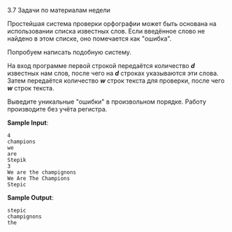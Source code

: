 3.7 Задачи по материалам недели

Простейшая система проверки орфографии может быть основана на использовании списка известных слов.
Если введённое слово не найдено в этом списке, оно помечается как "ошибка".

Попробуем написать подобную систему.

На вход программе первой строкой передаётся количество ***d*** известных нам слов, после чего на ***d*** строках указываются эти слова. Затем передаётся количество ***w*** строк текста для проверки, после чего ***w*** строк текста.

Выведите уникальные "ошибки" в произвольном порядке. Работу производите без учёта регистра.

**Sample Input**:
```
4
champions
we
are
Stepik
3
We are the champignons
We Are The Champions
Stepic
```
**Sample Output**:
```
stepic
champignons
the
```